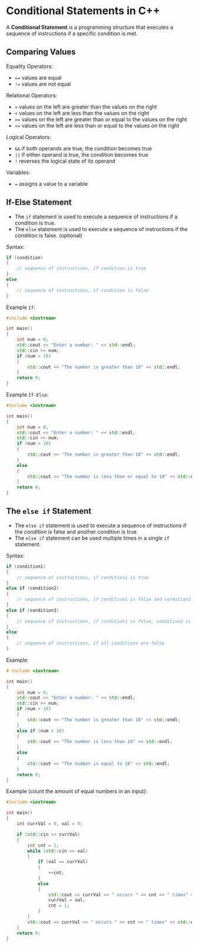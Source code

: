 # Conditional Statements in C++

A **Conditional Statement** is a programming structure that executes a sequence of instructions if a specific condition is met.

## Comparing Values

Equality Operators:
- `==` values are equal
- `!=` values are not equal

Relational Operators:
- `>` values on the left are greater than the values on the right
- `<` values on the left are less than the values on the right
- `>=` values on the left are greater than or equal to the values on the right
- `<=` values on the left are less than or equal to the values on the right

Logical Operators:
- `&&` if both operands are true, the condition becomes true
- `||` if either operand is true, the condition becomes true
- `!` reverses the logical state of its operand

Variables:
- `=` assigns a value to a variable


## If-Else Statement

- The `if` statement is used to execute a sequence of instructions if a condition is true.
- The `else` statement is used to execute a sequence of instructions if the condition is false. (optional)

Syntax:
```cpp
if (condition)
{
    // sequence of instructions, if condition is true
}
else
{
    // sequence of instructions, if condition is false
}
```

Example `If`:
```cpp
#include <iostream>

int main()
{
    int num = 0;
    std::cout << "Enter a number: " << std::endl;
    std::cin >> num;
    if (num > 10)
    {
        std::cout << "The number is greater than 10" << std::endl;
    }
    return 0;
}
```

Example `If-Else`:
```cpp
#include <iostream>

int main()
{
    int num = 0;
    std::cout << "Enter a number: " << std::endl;
    std::cin >> num;
    if (num > 10)
    {
        std::cout << "The number is greater than 10" << std::endl;
    }
    else
    {
        std::cout << "The number is less than or equal to 10" << std::endl;
    }
    return 0;
}
```

## The `else if` Statement

- The `else if` statement is used to execute a sequence of instructions if the condition is false and another condition is true.
- The `else if` statement can be used multiple times in a single `if` statement.

Syntax:
```cpp
if (condition1)
{
    // sequence of instructions, if condition1 is true
}
else if (condition2)
{
    // sequence of instructions, if condition1 is false and condition2 is true
}
else if (condition3)
{
    // sequence of instructions, if condition1 is false, condition2 is false and condition3 is true
}
else
{
    // sequence of instructions, if all conditions are false
}
```

Example:
```cpp
# include <iostream>

int main()
{
    int num = 0;
    std::cout << "Enter a number: " << std::endl;
    std::cin >> num;
    if (num > 10)
    {
        std::cout << "The number is greater than 10" << std::endl;
    }
    else if (num < 10)
    {
        std::cout << "The number is less than 10" << std::endl;
    }
    else
    {
        std::cout << "The number is equal to 10" << std::endl;
    }
    return 0;
}
```

Example (count the amount of equal numbers in an input):

```cpp
#include <iostream>

int main()
{
    int currVal = 0, val = 0;

    if (std::cin >> currVal)
    {
        int cnt = 1;
        while (std::cin >> val)
        {
            if (val == currVal)
            {
                ++cnt;
            }
            else
            {
                std::cout << currVal << " occurs " << cnt << " times" << std::endl;
                currVal = val;
                cnt = 1;
            }
        }
        std::cout << currVal << " occurs " << cnt << " times" << std::endl;
    }
    return 0;
}
```